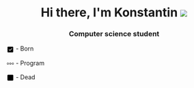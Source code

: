 <h1 align="center">Hi there, I'm Konstantin
<img src="https://github.com/blackcater/blackcater/raw/main/images/Hi.gif" height="32"/></h1>
<h3 align="center">Computer science student</h3>
<p><img src="./src/images/icons8-checkbox-30.png" align="center" height="18px" /> - Born</p>
<p><img src="./src/images/icons8-loading.gif" align="center" height="18px" /> - Program</p>
<p><img src="./src/images/icons8-unchecked-checkbox-24.png" align="center" height="18px" /> - Dead</p>

